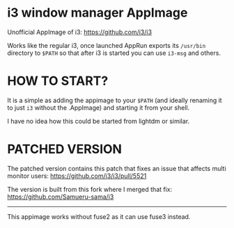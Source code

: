 # i3 window manager AppImage

Unofficial AppImage of i3: https://github.com/i3/i3

Works like the regular i3, once launched AppRun exports its `/usr/bin` directory to `$PATH` so that after i3 is started you can use `i3-msg` and others.

# HOW TO START? 

It is a simple as adding the appimage to your `$PATH` (and ideally renaming it to just `i3` without the .AppImage) and starting it from your shell. 

I have no idea how this could be started from lightdm or similar.

# PATCHED VERSION

The patched version contains this patch that fixes an issue that affects multi monitor users: https://github.com/i3/i3/pull/5521

The version is built from this fork where I merged that fix: https://github.com/Samueru-sama/i3

------------------------------------------

This appimage works without fuse2 as it can use fuse3 instead.
